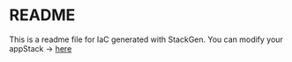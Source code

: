 # README
This is a readme file for IaC generated with StackGen.
You can modify your appStack -> [here](http://main.dev.stackgen.com/appstacks/259f1753-45a8-4157-90f3-d7fd9072ca3a)
